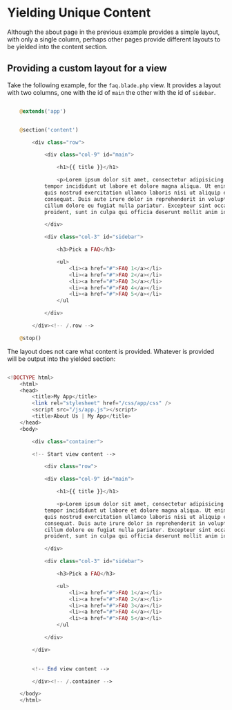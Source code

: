# Yielding Unique Content

Although the about page in the previous example provides a simple layout, with only a single column, perhaps other pages provide different layouts to be yielded into the content section.

## Providing a custom layout for a view

Take the following example, for the `faq.blade.php` view.  It provides a layout with two columns, one with the id of `main` the other with the id of `sidebar`.

```php

	@extends('app')


	@section('content')

		<div class="row">

			<div class="col-9" id="main">

				<h1>{{ title }}</h1>

				<p>Lorem ipsum dolor sit amet, consectetur adipisicing elit, sed do eiusmod
			tempor incididunt ut labore et dolore magna aliqua. Ut enim ad minim veniam,
			quis nostrud exercitation ullamco laboris nisi ut aliquip ex ea commodo
			consequat. Duis aute irure dolor in reprehenderit in voluptate velit esse
			cillum dolore eu fugiat nulla pariatur. Excepteur sint occaecat cupidatat non
			proident, sunt in culpa qui officia deserunt mollit anim id est laborum.</p>

			</div>

			<div class="col-3" id="sidebar">

			    <h3>Pick a FAQ</h3>

			    <ul>
			    	<li><a href="#">FAQ 1</a></li>
			    	<li><a href="#">FAQ 2</a></li>
			    	<li><a href="#">FAQ 3</a></li>
			    	<li><a href="#">FAQ 4</a></li>
			    	<li><a href="#">FAQ 5</a></li>
			    </ul

			</div>

		</div><!-- /.row -->

	@stop()

```


The layout does not care what content is provided.  Whatever is provided will be output into the yielded section:


```php

<!DOCTYPE html>
	<html>
	<head>
		<title>My App</title>
		<link rel="stylesheet" href="/css/app/css" />
		<script src="/js/app.js"></script>
		<title>About Us | My App</title>
	</head>
	<body>

		<div class="container">

		<!-- Start view content -->

			<div class="row">

			<div class="col-9" id="main">

				<h1>{{ title }}</h1>

				<p>Lorem ipsum dolor sit amet, consectetur adipisicing elit, sed do eiusmod
			tempor incididunt ut labore et dolore magna aliqua. Ut enim ad minim veniam,
			quis nostrud exercitation ullamco laboris nisi ut aliquip ex ea commodo
			consequat. Duis aute irure dolor in reprehenderit in voluptate velit esse
			cillum dolore eu fugiat nulla pariatur. Excepteur sint occaecat cupidatat non
			proident, sunt in culpa qui officia deserunt mollit anim id est laborum.</p>

			</div>

			<div class="col-3" id="sidebar">

			    <h3>Pick a FAQ</h3>

			    <ul>
			    	<li><a href="#">FAQ 1</a></li>
			    	<li><a href="#">FAQ 2</a></li>
			    	<li><a href="#">FAQ 3</a></li>
			    	<li><a href="#">FAQ 4</a></li>
			    	<li><a href="#">FAQ 5</a></li>
			    </ul

			</div>

		</div>
			

		<!-- End view content -->

		</div><!-- /.container -->

	</body>
	</html>

```